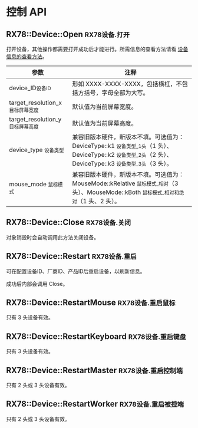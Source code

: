 # 控制 API

## RX78::Device::Open <small>RX78设备.打开</small>

打开设备，其他操作都需要打开成功后才能进行。所需信息的查看方法请看 [设备信息的查看方法](QNA.md#如何查看设备名和设备-id)。

| 参数                                           | 注释                                                         |
| ---------------------------------------------- | ------------------------------------------------------------ |
| device_ID<small>设备ID</small>                 | 形如 XXXX-XXXX-XXXX，包括横杠，不包括方括号，字母全部为大写。 |
| target_resolution_x<small>目标屏幕宽度</small> | 默认值为当前屏幕宽度。                                       |
| target_resolution_y<small>目标屏幕高度</small> | 默认值为当前屏幕高度。                                       |
| device_type <small>设备类型</small>            | 兼容旧版本硬件，新版本不填。可选值为： DeviceType::k1 <small>设备类型_1头</small>（1 头）、DeviceType::k2 <small>设备类型_2头</small>（2 头）、DeviceType::k3 <small>设备类型_3头</small>（3 头）。 |
| mouse_mode <small>鼠标模式</small>             | 兼容旧版本硬件，新版本不填。可选值为：MouseMode::kRelative <small>鼠标模式_相对</small>（3 头）、MouseMode::kBoth <small>鼠标模式_相对和绝对</small>（1 头、2 头）。 |

## RX78::Device::Close <small>RX78设备.关闭</small>
对象销毁时会自动调用此方法关闭设备。

## RX78::Device::Restart <small>RX78设备.重启</small>
可在配置设备ID、厂商ID、产品ID后重启设备，以刷新信息。

成功后内部会调用 Close。

## RX78::Device::RestartMouse <small>RX78设备.重启鼠标</small>
只有 3 头设备有效。

## RX78::Device::RestartKeyboard <small>RX78设备.重启键盘</small>
只有 3 头设备有效。

## RX78::Device::RestartMaster <small>RX78设备.重启控制端</small>
只有 2 头或 3 头设备有效。

## RX78::Device::RestartWorker <small>RX78设备.重启被控端</small>
只有 2 头或 3 头设备有效。
